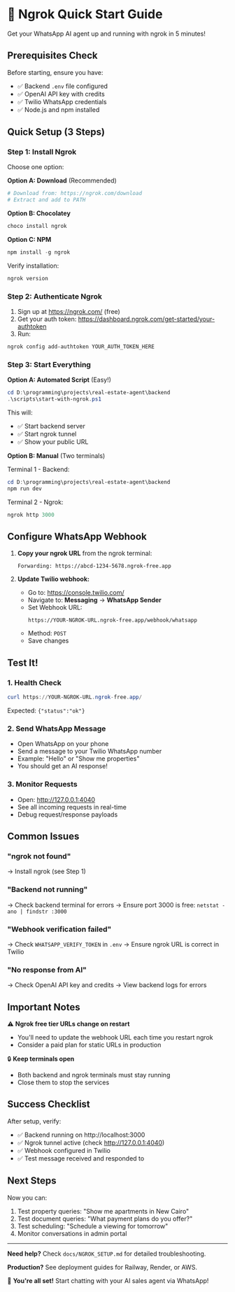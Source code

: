 # 🚀 Ngrok Quick Start Guide

Get your WhatsApp AI agent up and running with ngrok in 5 minutes!

## Prerequisites Check

Before starting, ensure you have:
- ✅ Backend `.env` file configured
- ✅ OpenAI API key with credits
- ✅ Twilio WhatsApp credentials
- ✅ Node.js and npm installed

## Quick Setup (3 Steps)

### Step 1: Install Ngrok

Choose one option:

**Option A: Download** (Recommended)
```powershell
# Download from: https://ngrok.com/download
# Extract and add to PATH
```

**Option B: Chocolatey**
```powershell
choco install ngrok
```

**Option C: NPM**
```powershell
npm install -g ngrok
```

Verify installation:
```powershell
ngrok version
```

### Step 2: Authenticate Ngrok

1. Sign up at https://ngrok.com/ (free)
2. Get your auth token: https://dashboard.ngrok.com/get-started/your-authtoken
3. Run:
```powershell
ngrok config add-authtoken YOUR_AUTH_TOKEN_HERE
```

### Step 3: Start Everything

**Option A: Automated Script** (Easy!)
```powershell
cd D:\programming\projects\real-estate-agent\backend
.\scripts\start-with-ngrok.ps1
```

This will:
- ✅ Start backend server
- ✅ Start ngrok tunnel
- ✅ Show your public URL

**Option B: Manual** (Two terminals)

Terminal 1 - Backend:
```powershell
cd D:\programming\projects\real-estate-agent\backend
npm run dev
```

Terminal 2 - Ngrok:
```powershell
ngrok http 3000
```

## Configure WhatsApp Webhook

1. **Copy your ngrok URL** from the ngrok terminal:
   ```
   Forwarding: https://abcd-1234-5678.ngrok-free.app
   ```

2. **Update Twilio webhook:**
   - Go to: https://console.twilio.com/
   - Navigate to: **Messaging** → **WhatsApp Sender**
   - Set Webhook URL:
     ```
     https://YOUR-NGROK-URL.ngrok-free.app/webhook/whatsapp
     ```
   - Method: `POST`
   - Save changes

## Test It!

### 1. Health Check
```powershell
curl https://YOUR-NGROK-URL.ngrok-free.app/
```
Expected: `{"status":"ok"}`

### 2. Send WhatsApp Message
- Open WhatsApp on your phone
- Send a message to your Twilio WhatsApp number
- Example: "Hello" or "Show me properties"
- You should get an AI response!

### 3. Monitor Requests
- Open: http://127.0.0.1:4040
- See all incoming requests in real-time
- Debug request/response payloads

## Common Issues

### "ngrok not found"
→ Install ngrok (see Step 1)

### "Backend not running"
→ Check backend terminal for errors
→ Ensure port 3000 is free: `netstat -ano | findstr :3000`

### "Webhook verification failed"
→ Check `WHATSAPP_VERIFY_TOKEN` in `.env`
→ Ensure ngrok URL is correct in Twilio

### "No response from AI"
→ Check OpenAI API key and credits
→ View backend logs for errors

## Important Notes

⚠️ **Ngrok free tier URLs change on restart**
- You'll need to update the webhook URL each time you restart ngrok
- Consider a paid plan for static URLs in production

🔒 **Keep terminals open**
- Both backend and ngrok terminals must stay running
- Close them to stop the services

## Success Checklist

After setup, verify:
- ✅ Backend running on http://localhost:3000
- ✅ Ngrok tunnel active (check http://127.0.0.1:4040)
- ✅ Webhook configured in Twilio
- ✅ Test message received and responded to

## Next Steps

Now you can:
1. Test property queries: "Show me apartments in New Cairo"
2. Test document queries: "What payment plans do you offer?"
3. Test scheduling: "Schedule a viewing for tomorrow"
4. Monitor conversations in admin portal

---

**Need help?** Check `docs/NGROK_SETUP.md` for detailed troubleshooting.

**Production?** See deployment guides for Railway, Render, or AWS.

🎉 **You're all set!** Start chatting with your AI sales agent via WhatsApp!

